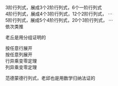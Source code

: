 3阶行列式，展成3个2阶行列式，6个一阶行列式  
4阶行列式，展成4个3阶行列式，12个2阶行列式， $\cdots$  
5阶行列式，展成5个4阶行列式，20个3阶行列式， $\cdots$  
依次类推  
  
老丘是用分组证明的  
  
按任意行展开  
按任意列展开  
行异乘变零定理  
列异乘变零定理  
  
范德蒙德行列式，老邱也是用数学归纳法证的  
